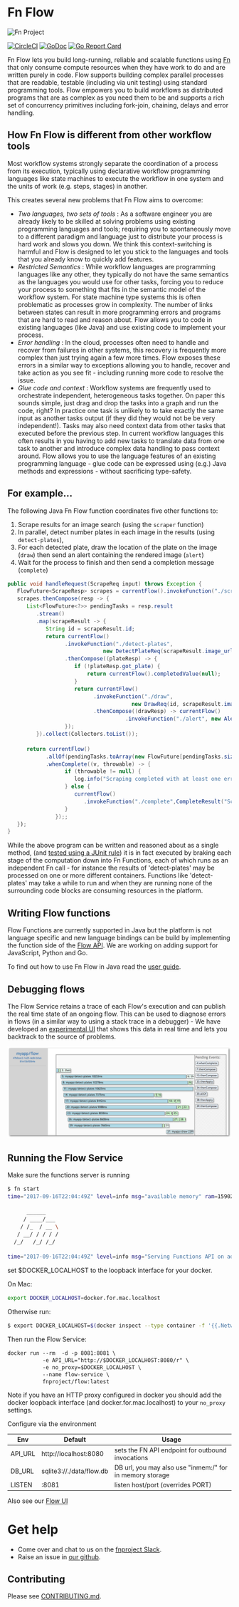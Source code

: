 # Fn Flow
![Fn Project](http://fnproject.io/images/fn-300x125.png)

[![CircleCI](https://circleci.com/gh/fnproject/flow.svg?style=svg)](https://circleci.com/gh/fnproject/flow)
[![GoDoc](https://godoc.org/github.com/fnproject/flow?status.svg)](https://godoc.org/github.com/fnproject/flow)
[![Go Report Card](https://goreportcard.com/badge/github.com/fnproject/flow)](https://goreportcard.com/report/github.com/fnproject/flow)

Fn Flow lets you build long-running, reliable and scalable functions using [Fn](https://github.com/fnproject/fn) that only consume compute resources when they have work to do and are written purely in code.  Flow supports building complex parallel processes that are readable, testable (including via unit testing) using standard programming tools. Flow empowers you to build workflows as distributed programs that are as complex as you need them to be and supports a rich set of concurrency primitives including fork-join, chaining, delays and error handling. 



## How Fn Flow is different from other workflow tools

Most workflow systems strongly separate the coordination of a process from its execution, typically using declarative workflow programming languages like state machines to execute the workflow in one system and the units of work (e.g. steps, stages) in another. 
 
This creates several new problems that Fn Flow aims to overcome: 

* *Two languages, two sets of tools* : As a software engineer you are already likely to be skilled at solving problems using existing programming languages and tools;  requiring you to spontaneously move to a different paradigm and language just to distribute your process is hard work and slows you down. We think this context-switching is harmful and Flow is designed to let you stick to the languages and tools that you already know to quickly add features.  
* *Restricted Semantics* : While workflow languages are programming languages like any other, they typically do not have the same semantics as the languages you would use for other tasks, forcing you to reduce your process to something that fits in the semantic model of the workflow system. For state machine type systems this is often problematic as processes grow in complexity.  The number of links between states can result in more programming errors and programs that are hard to read and reason about. Flow allows you to code in existing languages (like Java) and use existing code to implement your process.
* *Error handling* : In the cloud, processes often need to handle and recover from failures in other systems, this recovery is frequently more complex than just trying again a few more times. Flow exposes these errors in a similar way to exceptions allowing you to handle, recover and take action as you see fit - including running more code to resolve the issue.  
* *Glue code and context* : Workflow systems are frequently used to orchestrate independent, heterogeneous tasks together. On paper this sounds simple, just drag and drop the tasks into a graph and run the code, right? In practice one task is unlikely to to take exactly the same input as another tasks output (if they did they would not be be very independent!). Tasks may also need context data from other tasks that executed before the previous step. In current workflow languages this often results in you having to add new tasks to translate data from one task to another and introduce complex data handling to pass context around. Flow allows you to use the language features of an existing programming language - glue code can be expressed using (e.g.) Java methods and expressions - without sacrificing type-safety.


## For example... 

The following Java Fn Flow function coordinates five  other functions to:
 
1. Scrape results for an image search (using the `scraper` function)
2. In parallel, detect number plates in each image in the results (using `detect-plates`), 
3. For each detected plate, draw the location of the plate on the image (`draw`) then send an alert containing the rendered image (`alert`)
5. Wait for the process to finish and then send a completion message (`complete`)

```java
public void handleRequest(ScrapeReq input) throws Exception {
   FlowFuture<ScrapeResp> scrapes = currentFlow().invokeFunction("./scraper", input, ScrapeResp.class);
   scrapes.thenCompose(resp -> {
      List<FlowFuture<?>> pendingTasks = resp.result
         .stream()
         .map(scrapeResult -> {
            String id = scrapeResult.id;
            return currentFlow()
                  .invokeFunction("./detect-plates", 
                              new DetectPlateReq(scrapeResult.image_url, "us"), DetectPlateResp.class)
                  .thenCompose((plateResp) -> {
                     if (!plateResp.got_plate) { 
                         return currentFlow().completedValue(null);
                     }
                     return currentFlow()
                           .invokeFunction("./draw", 
                                       new DrawReq(id, scrapeResult.image_url, plateResp.rectangles,"300x300"), DrawResp.class)
                           .thenCompose((drawResp) -> currentFlow()
                                     .invokeFunction("./alert", new AlertReq(plateResp.plate, drawResp.image_url)));
                  });
         }).collect(Collectors.toList());
         
      return currentFlow()
            .allOf(pendingTasks.toArray(new FlowFuture[pendingTasks.size()]))
            .whenComplete((v, throwable) -> {
                  if (throwable != null) {
                     log.info("Scraping completed with at least one error", throwable);
                  } else {
                     currentFlow()
                        .invokeFunction("./complete",CompleteResult("Scraped " + pendingTasks.size() + " Images")));
                  }
               });;
   });
}
```

While the above program can be written and reasoned about as a single method, (and [tested using a JUnit rule](https://github.com/fnproject/fdk-java/blob/master/testing/src/main/java/com/fnproject/fn/testing/FnTestingRule.java)) it is in fact executed by braking each stage of the computation down into Fn Functions, each of which runs as an independent Fn call - for instance the results of 'detect-plates' may be processed on one or more different containers. Functions like 'detect-plates' may take a while to run and when they are running none of the surrounding code blocks are consuming resources in the platform. 



## Writing Flow functions 
Flow Functions are currently supported in Java but the platform is not language specific and new language bindings can be build by implementing the function side of the [Flow API](docs/API.md). We are working on adding support for JavaScript, Python and Go.

To find out how to use Fn Flow in Java read the [user guide](https://github.com/fnproject/fdk-java/blob/master/docs/FnFlowsUserGuide.md). 


## Debugging flows 

The Flow Service retains a trace of each Flow's execution and can publish the real time state of an ongoing flow.  This can be used to diagnose errors in flows (in a similar way to using a stack trace in a debugger) - We have developed an [experimental UI](https://github.com/fnproject/flowui) that shows this data in real time and lets you backtrack to the source of problems.

![Flow UI](docs/flowui.png)

## Running the Flow Service

Make sure the functions server is running 
```bash 
$ fn start                                                                                                                                                 ....
time="2017-09-16T22:04:49Z" level=info msg="available memory" ram=1590210560

      ______
     / ____/___
    / /_  / __ \
   / __/ / / / /
  /_/   /_/ /_/

time="2017-09-16T22:04:49Z" level=info msg="Serving Functions API on address `:8080`"
```

set $DOCKER_LOCALHOST to the loopback interface for your docker. 

On Mac: 
```bash
export DOCKER_LOCALHOST=docker.for.mac.localhost
```
Otherwise run:
```bash
$ export DOCKER_LOCALHOST=$(docker inspect --type container -f '{{.NetworkSettings.Gateway}}' functions)
```

Then run the Flow Service: 
```
docker run --rm  -d -p 8081:8081 \
           -e API_URL="http://$DOCKER_LOCALHOST:8080/r" \
           -e no_proxy=$DOCKER_LOCALHOST \
           --name flow-service \
           fnproject/flow:latest
```

Note if you have an HTTP proxy configured in docker you should add the docker loopback interface (and docker.for.mac.localhost) to your `no_proxy` settings.  

Configure via the environment 

| Env | Default | Usage |
| --- | --- | --- |
| API_URL | http://localhost:8080 | sets the FN API endpoint for outbound invocations | 
| DB_URL | sqlite3://./data/flow.db | DB url, you may also use "inmem:/" for in memory storage |
| LISTEN |  :8081 | listen host/port (overrides PORT)  |

Also see our [Flow UI](http://github.com/fnproject/flowui)


# Get help

* Come over and chat to us on the [fnproject Slack](https://join.slack.com/t/fnproject/shared_invite/enQtMjIwNzc5MTE4ODg3LTdlYjE2YzU1MjAxODNhNGUzOGNhMmU2OTNhZmEwOTcxZDQxNGJiZmFiMzNiMTk0NjU2NTIxZGEyNjI0YmY4NTA).
* Raise an issue in [our github](https://github.com/fnproject/flow/).


## Contributing 

Please see [CONTRIBUTING.md](CONTRIBUTING.md).
